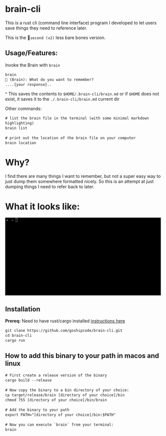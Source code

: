# brain-cli

This is a rust cli (command line interface) program I developed to let users save things they need to reference later.

This is the 🥈`second (v2)` less bare bones version.
## Usage/Features:
Invoke the Brain with `brain`
```
brain
🧠 (Brain): What do you want to remember?
....{your response}..
```
^ This saves the contents to `$HOME/.brain-cli/brain.md` or if `$HOME` does not exist, it saves it to the `./.brain-cli/brain.md` current dir

Other commands:
```
# list the brain file in the terminal (with some minimal markdown highlighting)
brain list

# print out the location of the brain file on your computer
brain location

```



# Why?
I find there are many things I want to remember, but not a super easy way to just dump them somewhere formatted nicely. 
So this is an attempt at just dumping things I need to refer back to later.

# What it looks like:
![](./brainv1.gif)

## Installation
**Prereq:** Need to have rust/cargo installed [instructions here](https://doc.rust-lang.org/book/ch01-01-installation.html)

```
git clone https://github.com/goshipcode/brain-cli.git
cd brain-cli
cargo run 
```

## How to add this binary to your path in macos and linux
```
# First create a release version of the binary
cargo build --release

# Now copy the binary to a bin directory of your choice:
cp target/release/brain [directory of your choice]/bin
chmod 755 [directory of your choice]/bin/brain

# Add the binary to your path
export PATH="[directory of your choice]/bin:$PATH"

# Now you can execute `brain` from your terminal:
brain 
```

